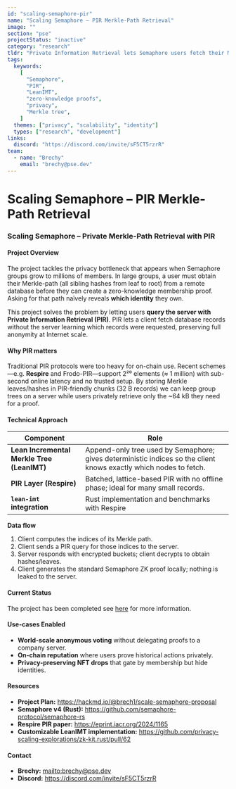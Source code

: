 ```yaml
---
id: "scaling-semaphore-pir"
name: "Scaling Semaphore – PIR Merkle-Path Retrieval"
image: ""
section: "pse"
projectStatus: "inactive"
category: "research"
tldr: "Private Information Retrieval lets Semaphore users fetch their Merkle path from a server without revealing which identity they own, enabling truly private proofs for groups with millions of members."
tags:
  keywords:
    [
      "Semaphore",
      "PIR",
      "LeanIMT",
      "zero-knowledge proofs",
      "privacy",
      "Merkle tree",
    ]
  themes: ["privacy", "scalability", "identity"]
  types: ["research", "development"]
links:
  discord: "https://discord.com/invite/sF5CT5rzrR"
team:
  - name: "Brechy"
    email: "brechy@pse.dev"
---
```


# Scaling Semaphore – PIR Merkle-Path Retrieval

### Scaling Semaphore – Private Merkle-Path Retrieval with PIR

#### Project Overview

The project tackles the privacy bottleneck that appears when Semaphore groups grow to millions of members. In large groups, a user must obtain their Merkle-path (all sibling hashes from leaf to root) from a remote database before they can create a zero-knowledge membership proof. Asking for that path naïvely reveals **which identity** they own.

This project solves the problem by letting users **query the server with Private Information Retrieval (PIR)**. PIR lets a client fetch database records without the server learning which records were requested, preserving full anonymity at Internet scale.

#### Why PIR matters

Traditional PIR protocols were too heavy for on-chain use. Recent schemes—e.g. **Respire** and Frodo-PIR—support 2²⁰ elements (≈ 1 million) with sub-second online latency and no trusted setup. By storing Merkle leaves/hashes in PIR-friendly chunks (32 B records) we can keep group trees on a server while users privately retrieve only the ~64 kB they need for a proof.

#### Technical Approach

| Component                                  | Role                                                                                                              |
| ------------------------------------------ | ----------------------------------------------------------------------------------------------------------------- |
| **Lean Incremental Merkle Tree (LeanIMT)** | Append-only tree used by Semaphore; gives deterministic indices so the client knows exactly which nodes to fetch. |
| **PIR Layer (Respire)**                    | Batched, lattice-based PIR with no offline phase; ideal for many small records.                                   |
| **`lean-imt` integration**                 | Rust implementation and benchmarks with Respire                                                                   |

**Data flow**

1. Client computes the indices of its Merkle path.
2. Client sends a PIR query for those indices to the server.
3. Server responds with encrypted buckets; client decrypts to obtain hashes/leaves.
4. Client generates the standard Semaphore ZK proof locally; nothing is leaked to the server.

#### Current Status

The project has been completed see [here](https://pse.dev/blog/ethereum-privacy-pir) for more information.

#### Use-cases Enabled

- **World-scale anonymous voting** without delegating proofs to a company server.
- **On-chain reputation** where users prove historical actions privately.
- **Privacy-preserving NFT drops** that gate by membership but hide identities.

#### Resources

- **Project Plan:** <https://hackmd.io/@brech1/scale-semaphore-proposal>
- **Semaphore v4 (Rust):** <https://github.com/semaphore-protocol/semaphore-rs>
- **Respire PIR paper:** <https://eprint.iacr.org/2024/1165>
- **Customizable LeanIMT implementation:** <https://github.com/privacy-scaling-explorations/zk-kit.rust/pull/62>

#### Contact

- **Brechy:** <mailto:brechy@pse.dev>
- **Discord:** <https://discord.com/invite/sF5CT5rzrR>
